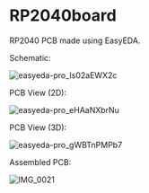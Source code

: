# RP2040board
RP2040 PCB made using EasyEDA.

Schematic:

![easyeda-pro_Is02aEWX2c](https://github.com/owencmorrison/RP2040board/assets/37357494/265debff-428a-40ac-bba4-c74ce5de7fc2)

PCB View (2D):

![easyeda-pro_eHAaNXbrNu](https://github.com/owencmorrison/RP2040board/assets/37357494/8c558921-b331-43e8-9dcd-521f7d88401b)

PCB View (3D):

![easyeda-pro_gWBTnPMPb7](https://github.com/owencmorrison/RP2040board/assets/37357494/1658c231-679a-4496-a6b9-d412a0d45d4a)

Assembled PCB:

![IMG_0021](https://github.com/owencmorrison/RP2040board/assets/37357494/0c857daa-86c6-4f05-abc4-005b01a87df4)
